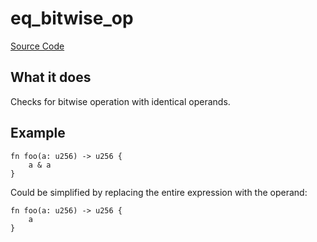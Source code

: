 # eq_bitwise_op

[Source Code](https://github.com/software-mansion/cairo-lint/tree/main/crates/cairo-lint-core/src/lints/eq_op.rs#L181)

## What it does

Checks for bitwise operation with identical operands.

## Example

```cairo
fn foo(a: u256) -> u256 {
    a & a
}
```

Could be simplified by replacing the entire expression with the operand:

```cairo
fn foo(a: u256) -> u256 {
    a
}
```